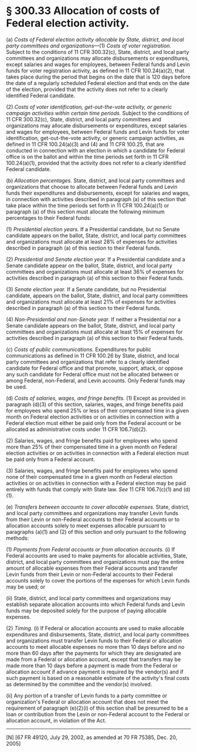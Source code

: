 # § 300.33   Allocation of costs of Federal election activity.

(a) *Costs of Federal election activity allocable by State, district, and local party committees and organizations*—(1) *Costs of voter registration.* Subject to the conditions of 11 CFR 300.32(c), State, district, and local party committees and organizations may allocate disbursements or expenditures, except salaries and wages for employees, between Federal funds and Levin funds for voter registration activity, as defined in 11 CFR 100.24(a)(2), that takes place during the period that begins on the date that is 120 days before the date of a regularly scheduled Federal election and that ends on the date of the election, provided that the activity does not refer to a clearly identified Federal candidate. 


(2) *Costs of voter identification, get-out-the-vote activity, or generic campaign activities within certain time periods.* Subject to the conditions of 11 CFR 300.32(c), State, district, and local party committees and organizations may allocate disbursements or expenditures, except salaries and wages for employees, between Federal funds and Levin funds for voter identification, get-out-the-vote activity, or generic campaign activities, as defined in 11 CFR 100.24(a)(3) and (4) and 11 CFR 100.25, that are conducted in connection with an election in which a candidate for Federal office is on the ballot and within the time periods set forth in 11 CFR 100.24(a)(1), provided that the activity does not refer to a clearly identified Federal candidate. 


(b) *Allocation percentages.* State, district, and local party committees and organizations that choose to allocate between Federal funds and Levin funds their expenditures and disbursements, except for salaries and wages, in connection with activities described in paragraph (a) of this section that take place within the time periods set forth in 11 CFR 100.24(a)(1) or paragraph (a) of this section must allocate the following minimum percentages to their Federal funds: 


(1) *Presidential election years.* If a Presidential candidate, but no Senate candidate appears on the ballot, State, district, and local party committees and organizations must allocate at least 28% of expenses for activities described in paragraph (a) of this section to their Federal funds. 


(2) *Presidential and Senate election year.* If a Presidential candidate and a Senate candidate appear on the ballot, State, district, and local party committees and organizations must allocate at least 36% of expenses for activities described in paragraph (a) of this section to their Federal funds. 


(3) *Senate election year.* If a Senate candidate, but no Presidential candidate, appears on the ballot, State, district, and local party committees and organizations must allocate at least 21% of expenses for activities described in paragraph (a) of this section to their Federal funds. 


(4) *Non-Presidential and non-Senate year.* If neither a Presidential nor a Senate candidate appears on the ballot, State, district, and local party committees and organizations must allocate at least 15% of expenses for activities described in paragraph (a) of this section to their Federal funds. 


(c) *Costs of public communications.* Expenditures for public communications as defined in 11 CFR 100.26 by State, district, and local party committees and organizations that refer to a clearly identified candidate for Federal office and that promote, support, attack, or oppose any such candidate for Federal office must not be allocated between or among Federal, non-Federal, and Levin accounts. Only Federal funds may be used.


(d) *Costs of salaries, wages, and fringe benefits.* (1) Except as provided in paragraph (d)(3) of this section, salaries, wages, and fringe benefits paid for employees who spend 25% or less of their compensated time in a given month on Federal election activities or on activities in connection with a Federal election must either be paid only from the Federal account or be allocated as administrative costs under 11 CFR 106.7(d)(2).


(2) Salaries, wages, and fringe benefits paid for employees who spend more than 25% of their compensated time in a given month on Federal election activities or on activities in connection with a Federal election must be paid only from a Federal account.


(3) Salaries, wages, and fringe benefits paid for employees who spend none of their compensated time in a given month on Federal election activities or on activities in connection with a Federal election may be paid entirely with funds that comply with State law. *See* 11 CFR 106.7(c)(1) and (d)(1).


(e) *Transfers between accounts to cover allocable expenses.* State, district, and local party committees and organizations may transfer Levin funds from their Levin or non-Federal accounts to their Federal accounts or to allocation accounts solely to meet expenses allocable pursuant to paragraphs (a)(1) and (2) of this section and only pursuant to the following methods: 


(1) *Payments from Federal accounts or from allocation accounts.* (i) If Federal accounts are used to make payments for allocable activities, State, district, and local party committees and organizations must pay the entire amount of allocable expenses from their Federal accounts and transfer Levin funds from their Levin or non-Federal accounts to their Federal accounts solely to cover the portions of the expenses for which Levin funds may be used; or 


(ii) State, district, and local party committees and organizations may establish separate allocation accounts into which Federal funds and Levin funds may be deposited solely for the purpose of paying allocable expenses. 


(2) *Timing.* (i) If Federal or allocation accounts are used to make allocable expenditures and disbursements, State, district, and local party committees and organizations must transfer Levin funds to their Federal or allocation accounts to meet allocable expenses no more than 10 days before and no more than 60 days after the payments for which they are designated are made from a Federal or allocation account, except that transfers may be made more than 10 days before a payment is made from the Federal or allocation account if advance payment is required by the vendor(s) and if such payment is based on a reasonable estimate of the activity's final costs as determined by the committee and the vendor(s) involved. 


(ii) Any portion of a transfer of Levin funds to a party committee or organization's Federal or allocation account that does not meet the requirement of paragraph (e)(2)(i) of this section shall be presumed to be a loan or contribution from the Levin or non-Federal account to the Federal or allocation account, in violation of the Act. 



---

[N] [67 FR 49120, July 29, 2002, as amended at 70 FR 75385, Dec. 20, 2005] 




